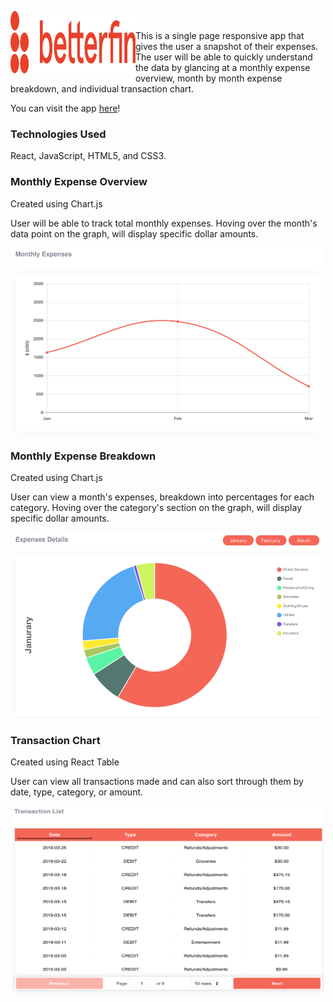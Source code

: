 <p text-align='center'>
  <img src="./public/betterfin_logo.svg" width="200" height="100" align="left"/>
</p>
<br/>

This is a single page responsive app that gives the user a snapshot of their expenses. The user will be able to quickly understand the data by glancing at a monthly expense overview, month by month expense breakdown, and individual transaction chart.

You can visit the app [here](https://betterfin-davidyoon.herokuapp.com/)!

### Technologies Used
React, JavaScript, HTML5, and CSS3.

### Monthly Expense Overview

Created using Chart.js

User will be able to track total monthly expenses. Hoving over the month's data point on the graph, will display specific dollar amounts.

<p align="center">
<img src="./public/linegraph.jpeg" width="500" height="300" align="middle"/>
</p>

### Monthly Expense Breakdown

Created using Chart.js

User can view a month's expenses, breakdown into percentages for each category. Hoving over the category's section on the graph, will display specific dollar amounts.

<p align="center">
<img src="./public/piechart.jpeg" width="500" height="300" align="middle"/>
</p>

### Transaction Chart

Created using React Table

User can view all transactions made and can also sort through them by date, type, category, or amount.

<p align="center">
<img src="./public/transactionchart.jpeg" width="500" height="300" align="middle"/>
</p>

